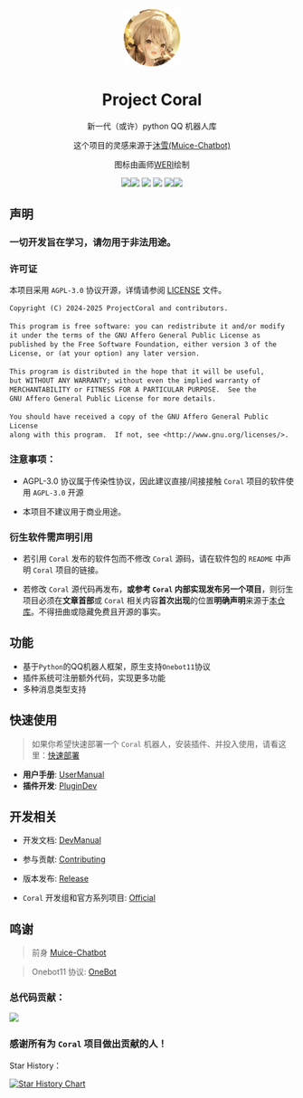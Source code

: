 <div align="center">
    <div>
        <img src="./docs/coral.png" alt="logo" style="width: 20%; height: auto;">
    </div>
<h1>Project Coral</h1>

新一代（或许）python QQ 机器人库

这个项目的灵感来源于<a href = "https://github.com/Moemu/Muice-Chatbot">沐雪(Muice-Chatbot)</a>

图标由画师<a href = "https://www.pixiv.net/users/20728711">WERI</a>绘制

![](https://shields.io/github/stars/ProjectCoral/Coral.svg)![](https://img.shields.io/github/forks/ProjectCoral/Coral.svg) ![](https://img.shields.io/github/tag/ProjectCoral/Coral.svg) ![](https://img.shields.io/github/release/ProjectCoral/Coral.svg) ![](https://img.shields.io/github/issues/ProjectCoral/Coral.svg)![](https://img.shields.io/badge/Python-3.10-blue)

</div>


## 声明

### 一切开发旨在学习，请勿用于非法用途。

### 许可证

本项目采用 `AGPL-3.0` 协议开源，详情请参阅 [LICENSE](https://github.com/ProjectCoral/Coral/blob/main/LICENSE) 文件。

    Copyright (C) 2024-2025 ProjectCoral and contributors.

    This program is free software: you can redistribute it and/or modify
    it under the terms of the GNU Affero General Public License as
    published by the Free Software Foundation, either version 3 of the
    License, or (at your option) any later version.

    This program is distributed in the hope that it will be useful,
    but WITHOUT ANY WARRANTY; without even the implied warranty of
    MERCHANTABILITY or FITNESS FOR A PARTICULAR PURPOSE.  See the
    GNU Affero General Public License for more details.

    You should have received a copy of the GNU Affero General Public License
    along with this program.  If not, see <http://www.gnu.org/licenses/>.

### 注意事项：

- AGPL-3.0 协议属于传染性协议，因此建议直接/间接接触 `Coral` 项目的软件使用 `AGPL-3.0` 开源

- 本项目不建议用于商业用途。

### 衍生软件需声明引用

- 若引用 `Coral` 发布的软件包而不修改 `Coral` 源码，请在软件包的 `README` 中声明 `Coral` 项目的链接。

- 若修改 `Coral` 源代码再发布，**或参考 `Coral` 内部实现发布另一个项目**，则衍生项目必须在**文章首部**或 `Coral` 相关内容**首次出现**的位置**明确声明**来源于[本仓库](https://github.com/ProjectCoral/Coral)。不得扭曲或隐藏免费且开源的事实。

## 功能

* 基于`Python`的QQ机器人框架，原生支持`Onebot11`协议
* 插件系统可注册额外代码，实现更多功能
* 多种消息类型支持

## 快速使用

> 如果你希望快速部署一个 `Coral` 机器人，安装插件、并投入使用，请看这里：[快速部署](docs/QuickStart.md)
- **用户手册**: [UserManual](docs/UserManual.md)
- **插件开发**: [PluginDev](docs/PluginDev.md)

## 开发相关

- 开发文档: [DevManual](docs/DevManual.md)
- 参与贡献: [Contributing](docs/CONTRIBUTING.md)
- 版本发布: [Release](https://github.com/ProjectCoral/Coral/releases)

- `Coral` 开发组和官方系列项目: [Official](https://github.com/ProjectCoral)

## 鸣谢

> 前身 [Muice-Chatbot](https://github.com/Moemu/Muice-Chatbot)

> Onebot11 协议: [OneBot](https://github.com/howmanybots/onebot)

### 总代码贡献：

<a href="https://github.com/ProjectCoral/Coral/contributors">
    <img src="https://contrib.rocks/image?repo=ProjectCoral/Coral" />
</a>

### 感谢所有为 `Coral` 项目做出贡献的人！

Star History：

[![Star History Chart](https://api.star-history.com/svg?repos=ProjectCoral/Coral&type=Date)](https://star-history.com/#ProjectCoral/Coral&Date)